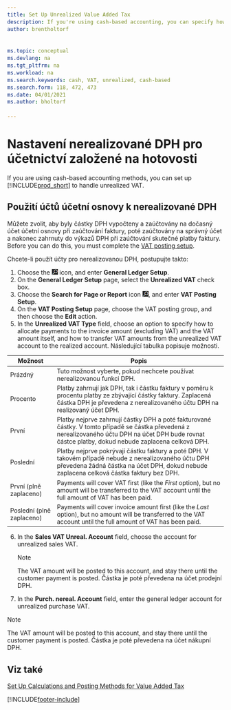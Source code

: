 ```yaml
---
title: Set Up Unrealized Value Added Tax
description: If you're using cash-based accounting, you can specify how to handle unrealized VAT for sales and purchases.
author: brentholtorf


ms.topic: conceptual
ms.devlang: na
ms.tgt_pltfrm: na
ms.workload: na
ms.search.keywords: cash, VAT, unrealized, cash-based
ms.search.form: 118, 472, 473
ms.date: 04/01/2021
ms.author: bholtorf

---
```


# Nastavení nerealizované DPH pro účetnictví založené na hotovosti

If you are using cash-based accounting methods, you can set up [!INCLUDE[prod_short](includes/prod_short.md)] to handle unrealized VAT.

## Použití účtů účetní osnovy k nerealizované DPH

Můžete zvolit, aby byly částky DPH vypočteny a zaúčtovány na dočasný účet účetní osnovy při zaúčtování faktury, poté zaúčtovány na správný účet a nakonec zahrnuty do výkazů DPH při zaúčtování skutečné platby faktury. Before you can do this, you must complete the [VAT posting setup](finance-setup-vat.md).

Chcete-li použít účty pro nerealizovanou DPH, postupujte takto:

1. Choose the ![Lightbulb that opens the Tell Me feature.](media/ui-search/search_small.png "Tell me what you want to do") icon, and enter **General Ledger Setup**.
2. On the **General Ledger Setup** page, select the **Unrealized VAT** check box.
3. Choose the **Search for Page or Report** icon ![Lightbulb that opens the Tell Me feature.](media/ui-search/search_small.png "Tell me what you want to do"), and enter **VAT Posting Setup**.
4. On the **VAT Posting Setup** page, choose the VAT posting group, and then choose the **Edit** action.
5. In the **Unrealized VAT Type** field, choose an option to specify how to allocate payments to the invoice amount (excluding VAT) and the VAT amount itself, and how to transfer VAT amounts from the unrealized VAT account to the realized account. Následující tabulka popisuje možnosti.

| Možnost | Popis |
| --- | --- |
| Prázdný | Tuto možnost vyberte, pokud nechcete používat nerealizovanou funkci DPH. |
| Procento | Platby zahrnují jak DPH, tak i částku faktury v poměru k procentu platby ze zbývající částky faktury. Zaplacená částka DPH je převedena z nerealizovaného účtu DPH na realizovaný účet DPH. |
| První | Platby nejprve zahrnují částky DPH a poté fakturované částky. V tomto případě se částka převedená z nerealizovaného účtu DPH na účet DPH bude rovnat částce platby, dokud nebude zaplacena celková DPH. |
| Poslední | Platby nejprve pokrývají částku faktury a poté DPH. V takovém případě nebude z nerealizovaného účtu DPH převedena žádná částka na účet DPH, dokud nebude zaplacena celková částka faktury bez DPH. |
| První (plně zaplaceno) | Payments will cover VAT first (like the _First_ option), but no amount will be transferred to the VAT account until the full amount of VAT has been paid. |
| Poslední (plně zaplaceno) | Payments will cover invoice amount first (like the _Last_ option), but no amount will be transferred to the VAT account until the full amount of VAT has been paid. |

6. In the **Sales VAT Unreal. Account** field, choose the account for unrealized sales VAT.

   > [!NOTE]  
   > The VAT amount will be posted to this account, and stay there until the customer payment is posted. Částka je poté převedena na účet prodejní DPH.
7. In the **Purch.  nereal. Account** field, enter the general ledger account for unrealized purchase VAT.

> [!NOTE]  
> The VAT amount will be posted to this account, and stay there until the customer payment is posted. Částka je poté převedena na účet nákupní DPH.

## Viz také
[Set Up Calculations and Posting Methods for Value Added Tax](finance-setup-vat.md)

[!INCLUDE[footer-include](includes/footer-banner.md)]
